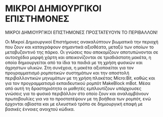 # ΜΙΚΡΟΙ ΔΗΜΙΟΥΡΓΙΚΟΙ ΕΠΙΣΤΗΜΟΝΕΣ
ΜΙΚΡΟΙ ΔΗΜΙΟΥΡΓΙΚΟΙ ΕΠΙΣΤΗΜΟΝΕΣ ΠΡΟΣΤΑΤΕΥΟΥΝ ΤΟ ΠΕΡΙΒΑΛΛΟΝ!

Οι Μικροί Δημιουργικοί Επιστήμονες ανακαλύπτουν βιωματικά την περιοχή που ζουν και καταγράφουν σημαντικά αξιοθέατα, μεταξύ των οποίων το μεταβυζαντινό της πάρκο. Οι γνώσεις που αποκομίζουν αποτυπώνονται σε αυτοσχέδια μορφή χάρτη  και απεικονίζονται σε τρισδιάστατη μακέτα, η οποία δημιουργείται από τα ίδια τα παιδιά με τη χρήση φυσικών και άχρηστων υλικών. Στη συνέχεια, η μακέτα αξιοποιείται για τον προγραμματισμό ρομποτικών συστημάτων και την αποστολή περιβαλλοντικών μηνυμάτων με τη χρήση πλακέτας Micro:Bit, καθώς και για τον προγραμματισμό εκπαιδευτικού ρομπότ MakeBlock mBot. Μέσα από αυτή τη δραστηριότητα οι μαθητές εμπλουτίζουν υπάρχουσες γνώσεις για το φυσικό περιβάλλον στο οποίο ζουν και αναλαμβάνουν πρωτοβουλίες για να το προστατέψουν με τη βοήθεια των ρομπότ, ενώ έρχονται αβίαστα και με ελκυστικό τρόπο σε δημιουργική επαφή με βασικές έννοιες ανοιχτού κώδικα. 
